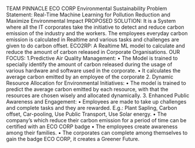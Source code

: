 TEAM PINNACLE
ECO CORP
Environmental Sustainability
Problem Statement: Real-Time Machine Learning for Pollution Reduction and
Maximize Environmental Impact
PROPOSED SOLUTION: It is a System where all the IT corporates take the initiative
to detect and reduce carbon emission of the industry and the workers. The
employees everyday carbon emission is calculated in Realtime and various tasks
and challenges are given to do carbon offset.
ECO2RP: A Realtime ML model to calculate and reduce the amount of carbon
released in Corporate Organisations.
OUR FOCUS:
1.Predictive Air Quality Management:
• The Model is trained to specially identify the amount of carbon released
during the usage of various hardware and software used in the corporate.
• It calculates the average carbon emitted by an employee of the corporate
2. Dynamic Resource Allocation for Environmental Initiatives:
• The model is trained to predict the average carbon emitted by each resource,
with that the resources are chosen wisely and allocated dynamically.
3. Enhanced Public Awareness and Engagement:
• Employees are made to take up challenges and complete tasks and they are
rewarded. E.g.: Plant Sapling, Carbon offset, Car-pooling, Use Public
Transport, Use Solar energy.
• The company’s which reduce their carbon emission for a period of time can
be certified with an ECO CORP badge
• The employees create awareness among their families.
• The corporates can complete among themselves to gain the badge ECO
CORP, it creates a Greener Future.
